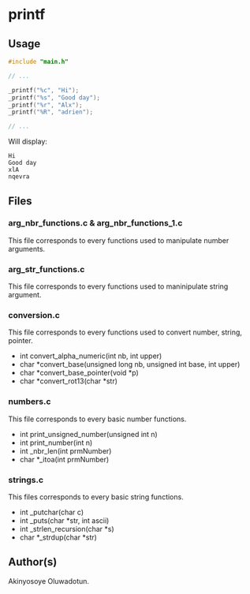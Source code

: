 # printf

## Usage

```c
#include "main.h"

// ...

_printf("%c", "Hi");
_printf("%s", "Good day");
_printf("%r", "Alx");
_printf("%R", "adrien");

// ...
```

Will display:

```shell
Hi
Good day
xlA
nqevra
```

## Files

### arg_nbr_functions.c & arg_nbr_functions_1.c

This file corresponds to every functions used to manipulate number arguments.

### arg_str_functions.c

This file corresponds to every functions used to maninipulate string argument.

### conversion.c

This file corresponds to every functions used to convert number, string, pointer.

- int convert_alpha_numeric(int nb, int upper)
- char *convert_base(unsigned long nb, unsigned int base, int upper)
- char *convert_base_pointer(void *p)
- char *convert_rot13(char *str)

### numbers.c

This file corresponds to every basic number functions.

- int print_unsigned_number(unsigned int n)
- int print_number(int n)
- int _nbr_len(int prmNumber)
- char *_itoa(int prmNumber)

### strings.c

This files corresponds to every basic string functions.

- int _putchar(char c)
- int _puts(char *str, int ascii)
- int _strlen_recursion(char *s)
- char *_strdup(char *str)

## Author(s)
Akinyosoye Oluwadotun.
